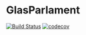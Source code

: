 # GlasParlament

[![Build Status](https://travis-ci.com/mjohnki/GlasParlament.svg?branch=master)](https://travis-ci.com/mjohnki/GlasParlament)
[![codecov](https://codecov.io/gh/mjohnki/GlasParlament/branch/master/graph/badge.svg)](https://codecov.io/gh/mjohnki/GlasParlament)

